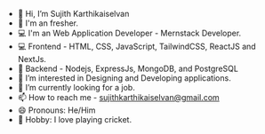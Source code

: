 - 👋 Hi, I’m Sujith Karthikaiselvan
- 🧑 I'm an fresher.
- 💻 I'm an Web Application Developer - Mernstack Developer.
- 💻 Frontend - HTML, CSS, JavaScript, TailwindCSS, ReactJS and NextJs.
- 📝 Backend - Nodejs, ExpressJs, MongoDB, and PostgreSQL
- 👀 I’m interested in Designing and Developing applications.
- 🌱 I’m currently looking for a job.
- 📫 How to reach me - sujithkarthikaiselvan@gmail.com
- 😄 Pronouns: He/Him
- 🏏 Hobby: I love playing cricket.

<!---
Sujith0604/Sujith0604 is a ✨ special ✨ repository because its `README.md` (this file) appears on your GitHub profile.
You can click the Preview link to take a look at your changes.
--->
